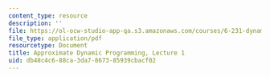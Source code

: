 ```yaml
---
content_type: resource
description: ''
file: https://ol-ocw-studio-app-qa.s3.amazonaws.com/courses/6-231-dynamic-programming-and-stochastic-control-fall-2015/db48c4c688ca3da7867385939cbacf02_MIT6_231F15_lec01_short.pdf
file_type: application/pdf
resourcetype: Document
title: Approximate Dynamic Programming, Lecture 1
uid: db48c4c6-88ca-3da7-8673-85939cbacf02
---
```

